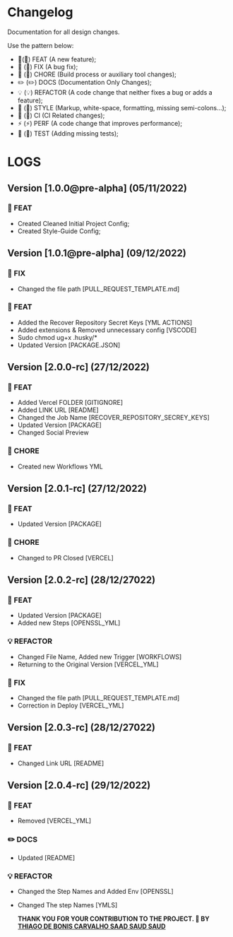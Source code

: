 # Changelog

Documentation for all design changes.

Use the pattern below:

- 🎸(:guitar:) FEAT (A new feature);
- 🐛 (:bug:) FIX (A bug fix);
- 🤖 (:robot:) CHORE (Build process or auxiliary tool changes);
- ✏️ (:pencil2:) DOCS (Documentation Only Changes);
- 💡 (:bulb:) REFACTOR (A code change that neither fixes a bug or adds a feature);
- 💄 (:lipstick:) STYLE (Markup, white-space, formatting, missing semi-colons...);
- 🎡 (:ferris_wheel:) CI (CI Related changes);
- ⚡ (:zap:) PERF (A code change that improves performance);
- 💍 (:ring:) TEST (Adding missing tests);

# LOGS

## Version [1.0.0@pre-alpha] (05/11/2022)

### :guitar: FEAT

- Created Cleaned Initial Project Config;
- Created Style-Guide Config;

## Version [1.0.1@pre-alpha] (09/12/2022)

### :bug: FIX

- Changed the file path [PULL_REQUEST_TEMPLATE.md]

### :guitar: FEAT

- Added the Recover Repository Secret Keys [YML ACTIONS]
- Added extensions & Removed unnecessary config [VSCODE]
- Sudo chmod ug+x .husky/\*
- Updated Version [PACKAGE.JSON]

## Version [2.0.0-rc] (27/12/2022)

### :guitar: FEAT

- Added Vercel FOLDER [GITIGNORE]
- Added LINK URL [README]
- Changed the Job Name [RECOVER_REPOSITORY_SECREY_KEYS]
- Updated Version [PACKAGE]
- Changed Social Preview

### :robot: CHORE

- Created new Workflows YML

## Version [2.0.1-rc] (27/12/2022)

### :guitar: FEAT

- Updated Version [PACKAGE]

### :robot: CHORE

- Changed to PR Closed [VERCEL]

## Version [2.0.2-rc] (28/12/27022)

### :guitar: FEAT

- Updated Version [PACKAGE]
- Added new Steps [OPENSSL_YML]

### :bulb: REFACTOR

- Changed File Name, Added new Trigger [WORKFLOWS]
- Returning to the Original Version [VERCEL_YML]

### :bug: FIX

- Changed the file path [PULL_REQUEST_TEMPLATE.md]
- Correction in Deploy [VERCEL_YML]

## Version [2.0.3-rc] (28/12/27022)

### :guitar: FEAT

- Changed Link URL [README]

## Version [2.0.4-rc] (29/12/2022)

### :guitar: FEAT

- Removed [VERCEL_YML]

### :pencil2: DOCS

- Updated [README]

### :bulb: REFACTOR

- Changed the Step Names and Added Env [OPENSSL]
- Changed The step Names [YMLS]

  **THANK YOU FOR YOUR CONTRIBUTION TO THE PROJECT. 💖
  BY [THIAGO DE BONIS CARVALHO SAAD SAUD SAUD](https://www.linkedin.com/in/thiagosaud/)**
